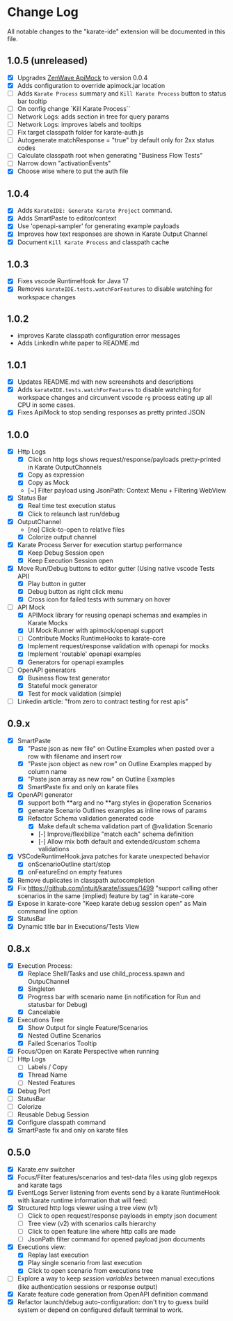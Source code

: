 # Change Log

All notable changes to the "karate-ide" extension will be documented in this file.

## 1.0.5 (unreleased)

-   [x] Upgrades [ZenWave ApiMock](https://github.com/ZenWave360/apimock) to version 0.0.4
-   [x] Adds configuration to override apimock.jar location
-   [ ] Adds `Karate Process` summary and `Kill Karate Process` button to status bar tooltip
-   [ ] On config change `Kill Karate Process``
-   [ ] Network Logs: adds section in tree for query params
-   [ ] Network Logs: improves labels and tooltips
-   [ ] Fix target classpath folder for karate-auth.js
-   [ ] Autogenerate matchResponse = "true" by default only for 2xx status codes
-   [ ] Calculate classpath root when generating "Business Flow Tests"
-   [ ] Narrow down "activationEvents"
-   [x] Choose wise where to put the auth file

## 1.0.4

-   [x] Adds `KarateIDE: Generate Karate Project` command.
-   [x] Adds SmartPaste to editor/context
-   [x] Use 'openapi-sampler' for generating example payloads
-   [x] Improves how text responses are shown in Karate Output Channel
-   [x] Document `Kill Karate Process` and classpath cache

## 1.0.3

-   [x] Fixes vscode RuntimeHook for Java 17
-   [x] Removes `karateIDE.tests.watchForFeatures` to disable watching for workspace changes

## 1.0.2

-   improves Karate classpath configuration error messages
-   Adds LinkedIn white paper to README.md

## 1.0.1

-   [x] Updates README.md with new screenshots and descriptions
-   [x] Adds `karateIDE.tests.watchForFeatures` to disable watching for workspace changes and circunvent vscode `rg` process eating up all CPU in some cases.
-   [x] Fixes ApiMock to stop sending responses as pretty printed JSON

## 1.0.0

-   [x] Http Logs
    -   [x] Click on http logs shows request/response/payloads pretty-printed in Karate OutputChannels
    -   [x] Copy as expression
    -   [x] Copy as Mock
    -   [~] Filter payload using JsonPath: Context Menu + Filtering WebView
-   [x] Status Bar
    -   [x] Real time test execution status
    -   [x] Click to relaunch last run/debug
-   [x] OutputChannel
    -   [no] Click-to-open to relative files
    -   [x] Colorize output channel
-   [x] Karate Process Server for execution startup performance
    -   [x] Keep Debug Session open
    -   [x] Keep Execution Session open
-   [x] Move Run/Debug buttons to editor gutter (Using native vscode Tests API)
    -   [x] Play button in gutter
    -   [x] Debug button as right click menu
    -   [x] Cross icon for failed tests with summary on hover
-   [ ] API Mock
    -   [x] APIMock library for reusing openapi schemas and examples in Karate Mocks
    -   [x] UI Mock Runner with apimock/openapi support
    -   [ ] Contribute Mocks RuntimeHooks to karate-core
    -   [x] Implement request/response validation with openapi for mocks
    -   [x] Implement 'routable' openapi examples
    -   [x] Generators for openapi examples
-   [ ] OpenAPI generators
    -   [x] Business flow test generator
    -   [x] Stateful mock generator
    -   [x] Test for mock validation (simple)
-   [ ] Linkedin article: "from zero to contract testing for rest apis"

## 0.9.x

-   [x] SmartPaste
    -   [x] "Paste json as new file" on Outline Examples when pasted over a row with filename and insert row
    -   [x] "Paste json object as new row" on Outline Examples mapped by column name
    -   [x] "Paste json array as new row" on Outline Examples
    -   [x] SmartPaste fix and only on karate files
-   [x] OpenAPI generator
    -   [x] support both **arg and no **arg styles in @operation Scenarios
    -   [x] generate Scenario Outlines examples as inline rows of params
    -   [x] Refactor Schema validation generated code
        -   [x] Make default schema validation part of @validation Scenario
        -   [-] Improve/flexibilize "match each" schema definition
        -   [-] Allow mix both default and extended/custom schema validations
-   [x] VSCodeRuntimeHook.java patches for karate unexpected behavior
    -   [x] onScenarioOutline start/stop
    -   [x] onFeatureEnd on empty features
-   [x] Remove duplicates in classpath autocompletion
-   [x] Fix https://github.com/intuit/karate/issues/1499 "support calling other scenarios in the same (implied) feature by tag" in karate-core
-   [x] Expose in karate-core "Keep karate debug session open" as Main command line option
-   [x] StatusBar
-   [x] Dynamic title bar in Executions/Tests View

## 0.8.x

-   [x] Execution Process:
    -   [x] Replace Shell/Tasks and use child_process.spawn and OutpuChannel
    -   [x] Singleton
    -   [x] Progress bar with scenario name (in notification for Run and statusbar for Debug)
    -   [x] Cancelable
-   [x] Executions Tree
    -   [x] Show Output for single Feature/Scenarios
    -   [x] Nested Outline Scenarios
    -   [x] Failed Scenarios Tooltip
-   [x] Focus/Open on Karate Perspective when running
-   [ ] Http Logs
    -   [ ] Labels / Copy
    -   [x] Thread Name
    -   [ ] Nested Features
-   [x] Debug Port
-   [ ] StatusBar
-   [ ] Colorize
-   [ ] Reusable Debug Session
-   [x] Configure classpath command
-   [x] SmartPaste fix and only on karate files

## 0.5.0

-   [x] Karate.env switcher
-   [x] Focus/Filter features/scenarios and test-data files using glob regexps and karate tags
-   [x] EventLogs Server listening from events send by a karate RuntimeHook with karate runtime information that will feed:
-   [x] Structured http logs viewer using a tree view (v1)
    -   [ ] Click to open request/response payloads in empty json document
    -   [ ] Tree view (v2) with scenarios calls hierarchy
    -   [ ] Click to open feature line where http calls are made
    -   [ ] JsonPath filter command for opened payload json documents
-   [x] Executions view:
    -   [x] Replay last execution
    -   [x] Play single scenario from last execution
    -   [x] Click to open scenario from executions tree
-   [ ] Explore a way to keep _session variables_ between manual executions (like authentication sessions or response output)
-   [x] Karate feature code generation from OpenAPI definition command
-   [x] Refactor launch/debug auto-configuration: don't try to guess build system or depend on configured default terminal to work.
